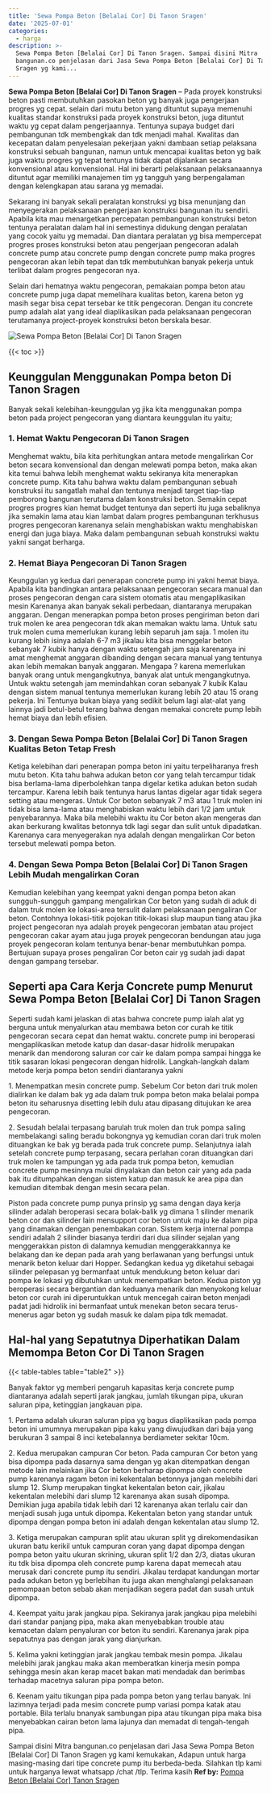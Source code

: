 ```yaml
---
title: 'Sewa Pompa Beton [Belalai Cor] Di Tanon Sragen'
date: '2025-07-01'
categories:
  - harga
description: >-
  Sewa Pompa Beton [Belalai Cor] Di Tanon Sragen. Sampai disini Mitra
  bangunan.co penjelasan dari Jasa Sewa Pompa Beton [Belalai Cor] Di Tanon
  Sragen yg kami...
---
```


**Sewa Pompa Beton \[Belalai Cor\] Di Tanon Sragen** – Pada proyek konstruksi beton pasti membutuhkan pasokan beton yg banyak juga pengerjaan progres yg cepat. selain dari mutu beton yang dituntut supaya memenuhi kualitas standar konstruksi pada proyek konstruksi beton, juga dituntut waktu yg cepat dalam pengerjaannya. Tentunya supaya budget dari pembangunan tdk membengkak dan tdk menjadi mahal. Kwalitas dan kecepatan dalam penyelesaian pekerjaan yakni dambaan setiap pelaksana konstruksi sebuah bangunan, namun untuk mencapai kualitas beton yg baik juga waktu progres yg tepat tentunya tidak dapat dijalankan secara konvensional atau konvensional. Hal ini berarti pelaksanaan pelaksanaannya dituntut agar memiliki manajemen tim yg tangguh yang berpengalaman dengan kelengkapan atau sarana yg memadai.

Sekarang ini banyak sekali peralatan konstruksi yg bisa menunjang dan menyegerakan pelaksanaan pengerjaan konstruksi bangunan itu sendiri. Apabila kita mau menargetkan percepatan pembangunan konstruksi beton tentunya peralatan dalam hal ini semestinya didukung dengan peralatan yang cocok yaitu yg memadai. Dan diantara peralatan yg bisa mempercepat progres proses konstruksi beton atau pengerjaan pengecoran adalah concrete pump atau concrete pump dengan concrete pump maka progres pengecoran akan lebih tepat dan tdk membutuhkan banyak pekerja untuk terlibat dalam progres pengecoran nya.

Selain dari hematnya waktu pengecoran, pemakaian pompa beton atau concrete pump juga dapat memelihara kualitas beton, karena beton yg masih segar bisa cepat tersebar ke titik pengecoran. Dengan itu concrete pump adalah alat yang ideal diaplikasikan pada pelaksanaan pengecoran terutamanya project-proyek konstruksi beton berskala besar.

![Sewa Pompa Beton [Belalai Cor] Di Tanon Sragen](/images/sewa-concrete-pump-33.png)

{{< toc >}}

## Keunggulan Menggunakan Pompa beton Di Tanon Sragen

Banyak sekali kelebihan-keunggulan yg jika kita menggunakan pompa beton pada project pengecoran yang diantara keunggulan itu yaitu;

### 1\. Hemat Waktu Pengecoran Di Tanon Sragen

Menghemat waktu, bila kita perhitungkan antara metode mengalirkan Cor beton secara konvensional dan dengan melewati pompa beton, maka akan kita temui bahwa lebih menghemat waktu sekiranya kita menerapkan concrete pump. Kita tahu bahwa waktu dalam pembangunan sebuah konstruksi itu sangatlah mahal dan tentunya menjadi target tiap-tiap pemborong bangunan terutama dalam konstruksi beton. Semakin cepat progres progres kian hemat budget tentunya dan seperti itu juga sebaliknya jika semakin lama atau kian lambat dalam progres pembangunan terkhusus progres pengecoran karenanya selain menghabiskan waktu menghabiskan energi dan juga biaya. Maka dalam pembangunan sebuah konstruksi waktu yakni sangat berharga.

### 2\. Hemat Biaya Pengecoran Di Tanon Sragen

Keunggulan yg kedua dari penerapan concrete pump ini yakni hemat biaya. Apabila kita bandingkan antara pelaksanaan pengecoran secara manual dan proses pengecoran dengan cara sistem otomatis atau mengaplikasikan mesin Karenanya akan banyak sekali perbedaan, diantaranya merupakan anggaran. Dengan menerapkan pompa beton proses pengiriman beton dari truk molen ke area pengecoran tdk akan memakan waktu lama. Untuk satu truk molen cuma memerlukan kurang lebih separuh jam saja. 1 molen itu kurang lebih isinya adalah 6-7 m3 jikalau kita bisa menggelar beton sebanyak 7 kubik hanya dengan waktu setengah jam saja karenanya ini amat menghemat anggaran dibanding dengan secara manual yang tentunya akan lebih memakan banyak anggaran. Mengapa ? karena memerlukan banyak orang untuk mengangkutnya, banyak alat untuk mengangkutnya. Untuk waktu setengah jam memindahkan coran sebanyak 7 kubik Kalau dengan sistem manual tentunya memerlukan kurang lebih 20 atau 15 orang pekerja. Ini Tentunya bukan biaya yang sedikit belum lagi alat-alat yang lainnya jadi betul-betul terang bahwa dengan memakai concrete pump lebih hemat biaya dan lebih efisien.

### 3\. Dengan Sewa Pompa Beton \[Belalai Cor\] Di Tanon Sragen Kualitas Beton Tetap Fresh

Ketiga kelebihan dari penerapan pompa beton ini yaitu terpeliharanya fresh mutu beton. Kita tahu bahwa adukan beton cor yang telah tercampur tidak bisa berlama-lama diperbolehkan tanpa digelar ketika adukan beton sudah tercampur. Karena lebih baik tentunya harus lantas digelar agar tidak segera setting atau mengeras. Untuk Cor beton sebanyak 7 m3 atau 1 truk molen ini tidak bisa lama-lama atau menghabiskan waktu lebih dari 1/2 jam untuk penyebarannya. Maka bila melebihi waktu itu Cor beton akan mengeras dan akan berkurang kwalitas betonnya tdk lagi segar dan sulit untuk dipadatkan. Karenanya cara menyegerakan nya adalah dengan mengalirkan Cor beton tersebut melewati pompa beton.

### 4\. Dengan Sewa Pompa Beton \[Belalai Cor\] Di Tanon Sragen Lebih Mudah mengalirkan Coran

Kemudian kelebihan yang keempat yakni dengan pompa beton akan sungguh-sungguh gampang mengalirkan Cor beton yang sudah di aduk di dalam truk molen ke lokasi-area tersulit dalam pelaksanaan pengaliran Cor beton. Contohnya lokasi-titik pojokan titik-lokasi slup maupun tiang atau jika project pengecoran nya adalah proyek pengecoran jembatan atau project pengecoran cakar ayam atau juga proyek pengecoran bendungan atau juga proyek pengecoran kolam tentunya benar-benar membutuhkan pompa. Bertujuan supaya proses pengaliran Cor beton cair yg sudah jadi dapat dengan gampang tersebar.

## Seperti apa Cara Kerja Concrete pump Menurut Sewa Pompa Beton \[Belalai Cor\] Di Tanon Sragen

Seperti sudah kami jelaskan di atas bahwa concrete pump ialah alat yg berguna untuk menyalurkan atau membawa beton cor curah ke titik pengecoran secara cepat dan hemat waktu. concrete pump ini beroperasi mengaplikasikan metode katup dan dasar-dasar hidrolik merupakan menarik dan mendorong saluran cor cair ke dalam pompa sampai hingga ke titik sasaran lokasi pengecoran dengan hidrolik. Langkah-langkah dalam metode kerja pompa beton sendiri diantaranya yakni

1\. Menempatkan mesin concrete pump. Sebelum Cor beton dari truk molen dialirkan ke dalam bak yg ada dalam truk pompa beton maka belalai pompa beton itu seharusnya disetting lebih dulu atau dipasang ditujukan ke area pengecoran.

2\. Sesudah belalai terpasang barulah truk molen dan truk pompa saling membelakangi saling beradu bokongnya yg kemudian coran dari truk molen dituangkan ke bak yg berada pada truk concrete pump. Selanjutnya ialah setelah concrete pump terpasang, secara perlahan coran dituangkan dari truk molen ke tampungan yg ada pada truk pompa beton, kemudian concrete pump mesinnya mulai dinyalakan dan beton cair yang ada pada bak itu ditumpahkan dengan sistem katup dan masuk ke area pipa dan kemudian ditembak dengan mesin secara pelan.

Piston pada concrete pump punya prinsip yg sama dengan daya kerja silinder adalah beroperasi secara bolak-balik yg dimana 1 silinder menarik beton cor dan silinder lain mensupport cor beton untuk maju ke dalam pipa yang dinamakan dengan penembakan coran. Sistem kerja internal pompa sendiri adalah 2 silinder biasanya terdiri dari dua silinder sejalan yang menggerakkan piston di dalamnya kemudian menggerakkannya ke belakang dan ke depan pada arah yang berlawanan yang berfungsi untuk menarik beton keluar dari Hopper. Sedangkan kedua yg diketahui sebagai silinder pelepasan yg bermanfaat untuk mendukung beton keluar dari pompa ke lokasi yg dibutuhkan untuk menempatkan beton. Kedua piston yg beroperasi secara bergantian dan keduanya menarik dan menyokong keluar beton cor curah ini diperuntukkan untuk mencegah cairan beton menjadi padat jadi hidrolik ini bermanfaat untuk menekan beton secara terus-menerus agar beton yg sudah masuk ke dalam pipa tdk memadat.

## Hal-hal yang Sepatutnya Diperhatikan Dalam Memompa Beton Cor Di Tanon Sragen

{{< table-tables table="table2" >}}

Banyak faktor yg memberi pengaruh kapasitas kerja concrete pump diantaranya adalah seperti jarak jangkau, jumlah tikungan pipa, ukuran saluran pipa, ketinggian jangkauan pipa.

1\. Pertama adalah ukuran saluran pipa yg bagus diaplikasikan pada pompa beton ini umumnya merupakan pipa kaku yang diwujudkan dari baja yang berukuran 3 sampai 8 inci ketebalannya berdiameter sekitar 10cm.

2\. Kedua merupakan campuran Cor beton. Pada campuran Cor beton yang bisa dipompa pada dasarnya sama dengan yg akan ditempatkan dengan metode lain melainkan jika Cor beton berharap dipompa oleh concrete pump karenanya ragam beton ini kekentalan betonnya jangan melebihi dari slump 12. Slump merupakan tingkat kekentalan beton cair, jikalau kekentalan melebihi dari slump 12 karenanya akan susah dipompa. Demikian juga apabila tidak lebih dari 12 karenanya akan terlalu cair dan menjadi susah juga untuk dipompa. Kekentalan beton yang standar untuk dipompa dengan pompa beton ini adalah dengan kekentalan atau slump 12.

3\. Ketiga merupakan campuran split atau ukuran split yg direkomendasikan ukuran batu kerikil untuk campuran coran yang dapat dipompa dengan pompa beton yaitu ukuran skrining, ukuran split 1/2 dan 2/3, diatas ukuran itu tdk bisa dipompa oleh concrete pump karena dapat memecah atau merusak dari concrete pump itu sendiri. Jikalau terdapat kandungan mortar pada adukan beton yg berlebihan itu juga akan menghalangi pelaksanaan pemompaan beton sebab akan menjadikan segera padat dan susah untuk dipompa.

4\. Keempat yaitu jarak jangkau pipa. Sekiranya jarak jangkau pipa melebihi dari standar panjang pipa, maka akan menyebabkan trouble atau kemacetan dalam penyaluran cor beton itu sendiri. Karenanya jarak pipa sepatutnya pas dengan jarak yang dianjurkan.

5\. Kelima yakni ketinggian jarak jangkau tembak mesin pompa. Jikalau melebihi jarak jangkau maka akan memberatkan kinerja mesin pompa sehingga mesin akan kerap macet bakan mati mendadak dan berimbas terhadap macetnya saluran pipa pompa beton.

6\. Keenam yaitu tikungan pipa pada pompa beton yang terlau banyak. Ini lazimnya terjadi pada mesim concrete pump variasi pompa katak atau portable. Bila terlalu bnanyak sambungan pipa atau tikungan pipa maka bisa menyebabkan cairan beton lama lajunya dan memadat di tengah-tengah pipa.

Sampai disini Mitra bangunan.co penjelasan dari Jasa Sewa Pompa Beton \[Belalai Cor\] Di Tanon Sragen yg kami kemukakan, Adapun untuk harga masing-masing dari tipe concrete pump itu berbeda-beda. Silahkan tlp kami untuk harganya lewat whatsapp /chat /tlp. Terima kasih
**Ref by:** [Pompa Beton [Belalai Cor] Tanon Sragen](https://id.wikipedia.org/wiki/Pompa)
